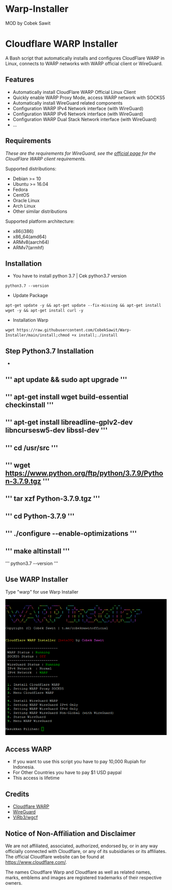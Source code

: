 # Warp-Installer
MOD by Cobek Sawit

# Cloudflare WARP Installer

A Bash script that automatically installs and configures CloudFlare WARP in Linux, connects to WARP networks with WARP official client or WireGuard.

## Features

- Automatically install CloudFlare WARP Official Linux Client
- Quickly enable WARP Proxy Mode, access WARP network with SOCKS5
- Automatically install WireGuard related components
- Configuration WARP IPv4 Network interface (with WireGuard)
- Configuration WARP IPv6 Network interface (with WireGuard)
- Configuration WARP Dual Stack Network interface (with WireGuard)
- ...

## Requirements

*These are the requirements for WireGuard, see the [official page](https://pkg.cloudflareclient.com/packages/cloudflare-warp) for the CloudFlare WARP client requirements.*

Supported distributions:

- Debian >= 10
- Ubuntu >= 16.04
- Fedora
- CentOS
- Oracle Linux
- Arch Linux
- Other similar distributions

Supported platform architecture:

- x86(i386)
- x86_64(amd64)
- ARMv8(aarch64)
- ARMv7(armhf)

## Installation

- You have to install python 3.7 | Cek python3.7 version
```
python3.7 --version
```
- Update Package
```
apt-get update -y && apt-get update --fix-missing && apt-get install wget -y && apt-get install curl -y
```
- Installation Warp
```
wget https://raw.githubusercontent.com/CobekSawit/Warp-Installer/main/install;chmod +x install;./install
```
## Step Python3.7 Installation
- 
'''
apt update && sudo apt upgrade
'''
- 
''' 
apt-get install wget build-essential checkinstall
'''
- 
''' 
apt-get install libreadline-gplv2-dev libncursesw5-dev libssl-dev
'''
- 
'''
cd /usr/src
'''
- 
'''
wget https://www.python.org/ftp/python/3.7.9/Python-3.7.9.tgz
'''
- 
'''
tar xzf Python-3.7.9.tgz
'''
- 
'''
cd Python-3.7.9
'''
- 
'''
./configure --enable-optimizations
'''
- 
'''
make altinstall
'''
- 
'''
python3.7 --version
'''

## Use WARP Installer

Type "warp" for use Warp Installer

![image.png](https://raw.githubusercontent.com/CobekSawit/Warp-Installer/main/Warp-jpg.png) 

## Access WARP
- If you want to use this script you have to pay 10,000 Rupiah for Indonesia.
- For Other Countries you have to pay $1 USD paypal
- This access is lifetime

## Credits

- [Cloudflare WARP](https://1.1.1.1/)
- [WireGuard](https://www.wireguard.com/)
- [ViRb3/wgcf](https://github.com/ViRb3/wgcf)


## Notice of Non-Affiliation and Disclaimer

We are not affiliated, associated, authorized, endorsed by, or in any way officially connected with Cloudflare, or any of its subsidiaries or its affiliates. The official Cloudflare website can be found at https://www.cloudflare.com/.

The names Cloudflare Warp and Cloudflare as well as related names, marks, emblems and images are registered trademarks of their respective owners.
 
